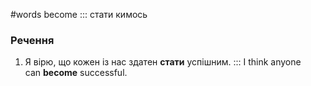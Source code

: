 #words 
become ::: стати кимось
### Речення
1. Я вірю, що кожен із нас здатен **стати** успішним. ::: I think anyone can **become** successful.